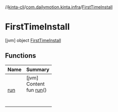 //[kinta-cli](../../../index.md)/[com.dailymotion.kinta.infra](../index.md)/[FirstTimeInstall](index.md)



# FirstTimeInstall  
 [jvm] object [FirstTimeInstall](index.md)   


## Functions  
  
|  Name |  Summary | 
|---|---|
| <a name="com.dailymotion.kinta.infra/FirstTimeInstall/run/#/PointingToDeclaration/"></a>[run](run.md)| <a name="com.dailymotion.kinta.infra/FirstTimeInstall/run/#/PointingToDeclaration/"></a>[jvm]  <br>Content  <br>fun [run](run.md)()  <br><br><br>|

